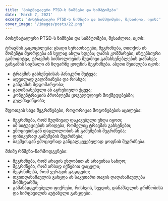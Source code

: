 ```yaml
---
title: 'პოსტნატალური PTSD-ს ნიშნები და სიმპტომები'
date: 'March 7, 2021'
excerpt: 'პოსტნატალური PTSD-ს ნიშნები და სიმპტომები, შესაძლოა, იყოს:'
cover_image: '/images/posts/22.png'
---
```


პოსტნატალური PTSD-ს ნიშნები და სიმპტომები, შესაძლოა, იყოს: 

ტრავმის გაცოცხლება: ცხადი სურათხატები, შეგრძნება, თითქოს ის მომენტი მეორდება ან სულაც ახლა ხდება; ღამის კოშმარები; ინტენსიური გამოფიტვა, ტრავმის სიმბოლოების მუდმივი გამახსენებლების დანახვა; განგაშის სიგნალი ან ზღვარზე ყოფნის შეგრძნება. ასეთი შეიძლება იყოს:

-	ტრავმის გახსენებისას პანიკური შეტევა;
-	ადვილად გაღიზიანება და რისხვა;
-	განგაშის მდგომარეობა;
-	გაღიზიანებული ან აგრესიული ქცევა;
-	კონცენტრაციის პრობლემა ყოველდღიურ მოქმედებებში;
-	გულმავიწყობა;

შფოთვის სხვა შეგრძნებები, როგორიცაა მოგონებების აცილება:

-	შეგრძნება, რომ მუდმივად დაკავებული უნდა იყოთ;
-	იმ სიტუაციების არიდება, რომელიც ტრავმას გახსენებთ;
-	ემოციებისგან დაცლილობის ან გაშეშების შეგრძნება;
-	ფიზიკურად გაშეშების შეგრძნება;
-	ბავშვისგან ემოციურად განცალკევებულად ყოფნის შეგრძნება.

მძიმე რწმენა-წარმოდგენები:

-	შეგრძნება, რომ არავის ენდობით ან არავინაა სანდო;
-	შეგრძნება, რომ არსად იქნებით დაცული;
-	შეგრნძნება, რომ ვერავინ გაგიგებთ;
-	თვითდანაშაულის განცდა ან საკუთარი თავის დადანაშაულება მომხდარში;
-	გამანადგურებელი ფიქრები, რისხვის, სევდის, დანაშაულის გრძნობისა და სირცხვილის აუტანელი განცდები. 






